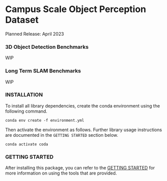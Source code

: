 # Campus Scale Object Perception Dataset

Planned Release: April 2023


### 3D Object Detection Benchmarks

WIP

### Long Term SLAM Benchmarks

WIP

### INSTALLATION

To install all library dependencies, create the conda environment using the following command. 

```conda env create -f environment.yml```

Then activate the environment as follows. Further library usage instructions are documented in the `GETTING STARTED` section below.

```conda activate coda```

### GETTING STARTED

After installing this package, you can refer to the [GETTING STARTED](./docs/GETTING_STARTED.md) for more information on using the tools that are provided.


